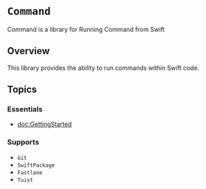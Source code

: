 # ``Command``

Command is a library for Running Command from Swift

## Overview

This library provides the ability to run commands within Swift code.

## Topics

### Essentials
- <doc:GettingStarted>

### Supports

- ``Git``
- ``SwiftPackage``
- ``Fastlane``
- ``Tuist``
